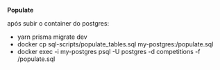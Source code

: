 **Populate**

após subir o container do postgres: 

- yarn prisma migrate dev
- docker cp sql-scripts/populate_tables.sql my-postgres:/populate.sql
- docker exec -i my-postgres psql -U postgres -d competitions -f /populate.sql